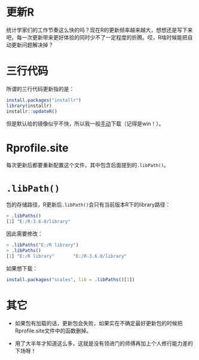 # 更新R


统计学家们的工作节奏这么快的吗？现在R的更新频率越来越大，想想还是写下来吧，每一次更新带来更好体验的同时少不了一定程度的折腾。哎，R啥时候能把自动更新问题解决掉？


<!--more-->

# 三行代码

所谓的三行代码更新指的是：

```r
install.packages("installr")
library(installr)
installr::updateR()
```

但是默认给的镜像似乎不快，所以我一般[手动](https://cran.r-project.org/)下载（记得是win！）。

# Rprofile.site

每次更新后都要重新配置这个文件，其中包含后面提到的`.libPath()`。

# `.libPath()`

包的存储路径，R更新后`.libPath()`会只有当前版本R下的library路径：

```r
> .libPaths()
[1] "E:/R-3.6.0/library"
```

因此需要修改：

```r
> .libPaths("E:/R library")
> .libPaths()
[1] "E:/R library"       "E:/R-3.6.0/library"
```

如果想下载：

```r
install.packages("scales", lib = .libPaths()[1])
```

# 其它

- 如果包有加载的话，更新包会失败，如果实在不确定最好更新包的时候把Rprofile.site文件中的函数删掉。

- 用了大半年才知道这么多，这就是没有领进门的师傅再加上个人修行能力差的下场呀！